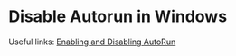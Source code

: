 Disable Autorun in Windows
==



Useful links:
[Enabling and Disabling AutoRun](https://learn.microsoft.com/en-us/windows/win32/shell/autoplay-reg)
